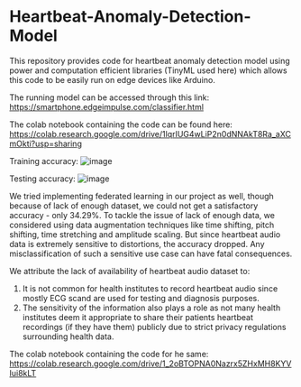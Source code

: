 # Heartbeat-Anomaly-Detection-Model
This repository provides code for heartbeat anomaly detection model using power and computation efficient libraries (TinyML used here) which allows this code to be easily run on edge devices like Arduino.

The running model can be accessed through this link:
https://smartphone.edgeimpulse.com/classifier.html

The colab notebook containing the code can be found here:
https://colab.research.google.com/drive/1lqrIUG4wLiP2n0dNNAkT8Ra_aXCmOkti?usp=sharing

Training accuracy:
![image](https://github.com/kllaveya/Heartbeat-Anomaly-Detection-Model/assets/97512929/e134bf1f-e652-486d-bccf-0d7bba494c49)

Testing accuracy:
![image](https://github.com/kllaveya/Heartbeat-Anomaly-Detection-Model/assets/97512929/630960fa-829d-4666-902c-146f9c906613)


We tried implementing federated learning in our project as well, though because of lack of enough dataset, we could not get a satisfactory accuracy - only 34.29%.
To tackle the issue of lack of enough data, we considered using data augmentation techniques like time shifting, pitch shifting, time stretching and amplitude scaling. But since heartbeat audio data is extremely sensitive to distortions, the accuracy dropped. Any misclassification of such a sensitive use case can have fatal consequences.

We attribute the lack of availability of heartbeat audio dataset to:
1. It is not common for health institutes to record heartbeat audio since mostly ECG scand are used for testing and diagnosis purposes.
2. The sensitivity of the information also plays a role as not many health institutes deem it appropriate to share their patients heartbeat recordings (if they have them) publicly due to strict privacy regulations surrounding health data.

The colab notebook containing the code for he same:
https://colab.research.google.com/drive/1_2oBTOPNA0Nazrx5ZHxMH8KYVIui8kLT
